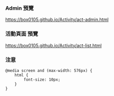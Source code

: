 ### Admin 預覽
https://box0105.github.io/Activity/act-admin.html

### 活動頁面 預覽
https://box0105.github.io/Activity/act-list.html

### 注意
```
@media screen and (max-width: 576px) {
    html {
        font-size: 10px;
    }
}
```
